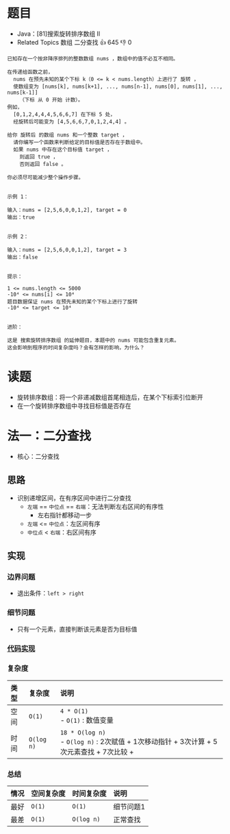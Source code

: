 # 题目

- Java：[81]搜索旋转排序数组 II
- Related Topics 数组 二分查找 👍 645 👎 0

```text
已知存在一个按非降序排列的整数数组 nums ，数组中的值不必互不相同。 

在传递给函数之前，
  nums 在预先未知的某个下标 k（0 <= k < nums.length）上进行了 旋转 ，
  使数组变为 [nums[k], nums[k+1], ..., nums[n-1], nums[0], nums[1], ..., nums[k-1]]
    （下标 从 0 开始 计数）。
例如， 
  [0,1,2,4,4,4,5,6,6,7] 在下标 5 处，
  经旋转后可能变为 [4,5,6,6,7,0,1,2,4,4] 。 

给你 旋转后 的数组 nums 和一个整数 target ，
  请你编写一个函数来判断给定的目标值是否存在于数组中。
  如果 nums 中存在这个目标值 target ，
    则返回 true ，
    否则返回 false 。 

你必须尽可能减少整个操作步骤。 


示例 1： 

输入：nums = [2,5,6,0,0,1,2], target = 0
输出：true


示例 2： 

输入：nums = [2,5,6,0,0,1,2], target = 3
输出：false 


提示： 

1 <= nums.length <= 5000 
-10⁴ <= nums[i] <= 10⁴ 
题目数据保证 nums 在预先未知的某个下标上进行了旋转 
-10⁴ <= target <= 10⁴ 


进阶： 

这是 搜索旋转排序数组 的延伸题目，本题中的 nums 可能包含重复元素。 
这会影响到程序的时间复杂度吗？会有怎样的影响，为什么？ 
```

# 读题

- 旋转排序数组：将一个非递减数组首尾相连后，在某个下标索引位断开
- 在一个旋转排序数组中寻找目标值是否存在

# 法一：二分查找

- 核心：二分查找

## 思路

- 识别递增区间，在有序区间中进行二分查找
  - `左端` == `中位点` == `右端`：无法判断左右区间的有序性
    - 左右指针都移动一步
  - `左端` <= `中位点`：左区间有序
  - `中位点` < `右端`：右区间有序

## 实现

### 边界问题

- 退出条件：`left > right`

### 细节问题

- 只有一个元素，直接判断该元素是否为目标值

### [代码实现](/src/main/java/leetcode/sub0081/Demo01.java)

### 复杂度

类型 | 复杂度 | 说明
:--- |:--- |:---
空间 | `O(1)` | `4 * O(1)` </br> - `O(1)` : 数值变量
时间 | `O(log n)` | `18 * O(log n)` </br> - `O(log n)` : 2次赋值 + 1次移动指针 + 3次计算 + 5次元素查找 + 7次比较 +

### 总结

情况 | 空间复杂度 | 时间复杂度 | 说明
:--- |:--- |:--- |:---
最好 | `O(1)` | `O(1)` | 细节问题1
最差 | `O(1)` | `O(log n)` | 正常查找
